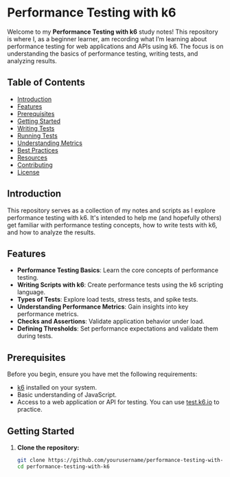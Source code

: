# Performance Testing with k6

Welcome to my **Performance Testing with k6** study notes! This repository is where I, as a beginner learner, am recording what I’m learning about performance testing for web applications and APIs using k6. The focus is on understanding the basics of performance testing, writing tests, and analyzing results.

## Table of Contents

- [Introduction](#introduction)
- [Features](#features)
- [Prerequisites](#prerequisites)
- [Getting Started](#getting-started)
- [Writing Tests](#writing-tests)
- [Running Tests](#running-tests)
- [Understanding Metrics](#understanding-metrics)
- [Best Practices](#best-practices)
- [Resources](#resources)
- [Contributing](#contributing)
- [License](#license)

## Introduction

This repository serves as a collection of my notes and scripts as I explore performance testing with k6. It's intended to help me (and hopefully others) get familiar with performance testing concepts, how to write tests with k6, and how to analyze the results.

## Features

- **Performance Testing Basics**: Learn the core concepts of performance testing.
- **Writing Scripts with k6**: Create performance tests using the k6 scripting language.
- **Types of Tests**: Explore load tests, stress tests, and spike tests.
- **Understanding Performance Metrics**: Gain insights into key performance metrics.
- **Checks and Assertions**: Validate application behavior under load.
- **Defining Thresholds**: Set performance expectations and validate them during tests.

## Prerequisites

Before you begin, ensure you have met the following requirements:

- [k6](https://k6.io/docs/getting-started/installation/) installed on your system.
- Basic understanding of JavaScript.
- Access to a web application or API for testing. You can use [test.k6.io](https://test.k6.io/) to practice.

## Getting Started

1. **Clone the repository:**

   ```bash
   git clone https://github.com/yourusername/performance-testing-with-k6.git
   cd performance-testing-with-k6
